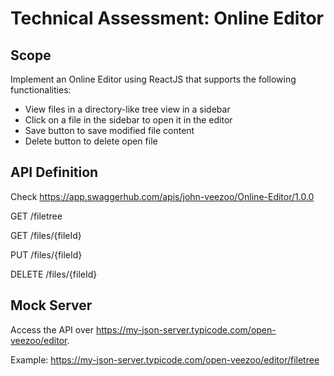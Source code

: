 # Technical Assessment: Online Editor

## Scope

Implement an Online Editor using ReactJS that supports the following functionalities:

- View files in a directory-like tree view in a sidebar
- Click on a file in the sidebar to open it in the editor
- Save button to save modified file content
- Delete button to delete open file

## API Definition

Check https://app.swaggerhub.com/apis/john-veezoo/Online-Editor/1.0.0

GET /filetree 

GET /files/{fileId}

PUT /files/{fileId}

DELETE /files/{fileId}

## Mock Server

Access the API over https://my-json-server.typicode.com/open-veezoo/editor.

Example: https://my-json-server.typicode.com/open-veezoo/editor/filetree
